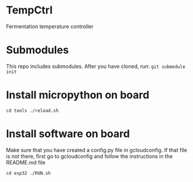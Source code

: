 # TempCtrl
Fermentation temperature controller

# Submodules
This repo includes submodules. After you have cloned, run:
`git submodule init`

# Install micropython on board
`cd tools
./reload.sh
`

# Install software on board

Make sure that you have created a config.py file in gcloudconfig.
If that file is not there, first go to gcloudconfig and follow the instructions
in the README.md file

`cd esp32
./RUN.sh
`
